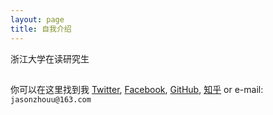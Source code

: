 ```yaml
---
layout: page
title: 自我介绍
---
```


浙江大学在读研究生

## 

你可以在这里找到我 [Twitter](https://twitter.com/jasonzhouu),
[Facebook](https://www.facebook.com/jasonzhouu),
[GitHub](https://github.com/jasonzhouu),
[知乎](https://www.zhihu.com/people/jasonzhouu/activities)
or
e-mail: `jasonzhouu@163.com`
